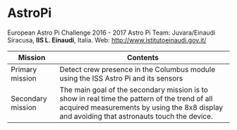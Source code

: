 # AstroPi
European Astro Pi Challenge 2016 - 2017
Astro Pi Team: Juvara/Einaudi Siracusa, **IIS L. Einaudi**, Italia. 
Web: http://www.istitutoeinaudi.gov.it/


Mission | Contents
------------ | -------------
Primary mission | Detect crew presence in the Columbus module using the ISS Astro Pi and its sensors
Secondary  mission | The main goal of the secondary mission is to show  in real time the pattern of  the trend of all acquired measurements by using the 8x8 display and avoiding that astronauts touch the device.
